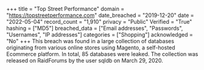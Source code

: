 +++
title = "Top Street Performance"
domain = "https://topstreetperformance.com"
date_breached = "2019-12-20"
date = "2022-05-04"
record_count = "1,910"
privacy = "Public"
Verified = "True"
hashing = ["MD5"]
breached_data = ["Email addresses", "Passwords", "Usernames", "IP addresses"]
categories = ["Shopping"]
acknowledged = "No"
+++
This breach was found in a large collection of databases originating from various online stores using Magento, a self-hosted Ecommerce platform. In total, 85 databases were leaked. The collection was released on RaidForums by the user sqldb on March 29, 2020.
